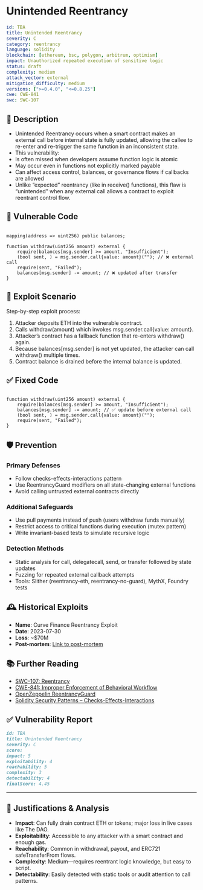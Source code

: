# Unintended Reentrancy

```YAML
id: TBA
title: Unintended Reentrancy
severity: C
category: reentrancy
language: solidity
blockchain: [ethereum, bsc, polygon, arbitrum, optimism]
impact: Unauthorized repeated execution of sensitive logic
status: draft
complexity: medium
attack_vector: external
mitigation_difficulty: medium
versions: [">=0.4.0", "<=0.8.25"]
cwe: CWE-841
swc: SWC-107
```

## 📝 Description

- Unintended Reentrancy occurs when a smart contract makes an external call before internal state is fully updated, allowing the callee to re-enter and re-trigger the same function in an inconsistent state.
- This vulnerability:
- Is often missed when developers assume function logic is atomic
- May occur even in functions not explicitly marked payable
- Can affect access control, balances, or governance flows if callbacks are allowed
- Unlike “expected” reentrancy (like in receive() functions), this flaw is “unintended” when any external call allows a contract to exploit reentrant control flow.

## 🚨 Vulnerable Code

```solidity

mapping(address => uint256) public balances;

function withdraw(uint256 amount) external {
    require(balances[msg.sender] >= amount, "Insufficient");
    (bool sent, ) = msg.sender.call{value: amount}(""); // ❌ external call
    require(sent, "Failed");
    balances[msg.sender] -= amount; // ❌ updated after transfer
}
```

## 🧪 Exploit Scenario

Step-by-step exploit process:

1. Attacker deposits ETH into the vulnerable contract.
2. Calls withdraw(amount) which invokes msg.sender.call{value: amount}.
3. Attacker’s contract has a fallback function that re-enters withdraw() again.
4. Because balances[msg.sender] is not yet updated, the attacker can call withdraw() multiple times.
5. Contract balance is drained before the internal balance is updated.



## ✅ Fixed Code

```solidity

function withdraw(uint256 amount) external {
    require(balances[msg.sender] >= amount, "Insufficient");
    balances[msg.sender] -= amount; // ✅ update before external call
    (bool sent, ) = msg.sender.call{value: amount}("");
    require(sent, "Failed");
}
```

## 🛡️ Prevention

### Primary Defenses

- Follow checks-effects-interactions pattern
- Use ReentrancyGuard modifiers on all state-changing external functions
- Avoid calling untrusted external contracts directly

### Additional Safeguards

- Use pull payments instead of push (users withdraw funds manually)
- Restrict access to critical functions during execution (mutex pattern)
- Write invariant-based tests to simulate recursive logic

### Detection Methods

- Static analysis for call, delegatecall, send, or transfer followed by state updates
- Fuzzing for repeated external callback attempts
- Tools: Slither (reentrancy-eth, reentrancy-no-guard), MythX, Foundry tests

## 🕰️ Historical Exploits

- **Name**: Curve Finance Reentrancy Exploit 
- **Date**: 2023-07-30 
- **Loss**: ~$70M 
- **Post-mortem**: [Link to post-mortem](https://www.trustbytes.io/blog/reentrancy-attacks)

## 📚 Further Reading

- [SWC-107: Reentrancy](https://swcregistry.io/docs/SWC-107)
- [CWE-841: Improper Enforcement of Behavioral Workflow](https://cwe.mitre.org/data/definitions/841.html) 
- [OpenZeppelin ReentrancyGuard](https://docs.openzeppelin.com/contracts/4.x/api/security#ReentrancyGuard) 
- [Solidity Security Patterns – Checks-Effects-Interactions](https://docs.soliditylang.org/en/latest/security-considerations.html#use-the-checks-effects-interactions-pattern) 


## ✅ Vulnerability Report

```markdown
id: TBA
title: Unintended Reentrancy
severity: C
score:
impact: 5 
exploitability: 4 
reachability: 5 
complexity: 3  
detectability: 4  
finalScore: 4.45
```

---

## 📄 Justifications & Analysis

- **Impact**: Can fully drain contract ETH or tokens; major loss in live cases like The DAO.
- **Exploitability**: Accessible to any attacker with a smart contract and enough gas.
- **Reachability**: Common in withdrawal, payout, and ERC721 safeTransferFrom flows.
- **Complexity**: Medium—requires reentrant logic knowledge, but easy to script.
- **Detectability**: Easily detected with static tools or audit attention to call patterns.

